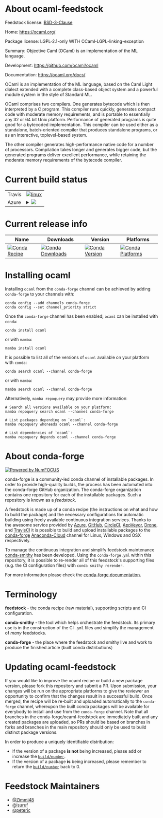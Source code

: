 About ocaml-feedstock
=====================

Feedstock license: [BSD-3-Clause](https://github.com/conda-forge/ocaml-feedstock/blob/main/LICENSE.txt)

Home: https://ocaml.org/

Package license: LGPL-2.1-only WITH OCaml-LGPL-linking-exception

Summary: Objective Caml (OCaml) is an implementation of the ML language.

Development: https://github.com/ocaml/ocaml

Documentation: https://ocaml.org/docs/

OCaml is an implementation of the ML language, based on the Caml Light
dialect extended with a complete class-based object system and a powerful
module system in the style of Standard ML.

OCaml comprises two compilers. One generates bytecode which is then
interpreted by a C program. This compiler runs quickly, generates compact
code with moderate memory requirements, and is portable to essentially any
32 or 64 bit Unix platform. Performance of generated programs is quite good
for a bytecoded implementation.  This compiler can be used either as a
standalone, batch-oriented compiler that produces standalone programs, or as
an interactive, toplevel-based system.

The other compiler generates high-performance native code for a number of
processors. Compilation takes longer and generates bigger code, but the
generated programs deliver excellent performance, while retaining the
moderate memory requirements of the bytecode compiler.


Current build status
====================


<table><tr>
    <td>Travis</td>
    <td>
      <a href="https://app.travis-ci.com/conda-forge/ocaml-feedstock">
        <img alt="linux" src="https://img.shields.io/travis/com/conda-forge/ocaml-feedstock/main.svg?label=Linux">
      </a>
    </td>
  </tr>
    
  <tr>
    <td>Azure</td>
    <td>
      <details>
        <summary>
          <a href="https://dev.azure.com/conda-forge/feedstock-builds/_build/latest?definitionId=4652&branchName=main">
            <img src="https://dev.azure.com/conda-forge/feedstock-builds/_apis/build/status/ocaml-feedstock?branchName=main">
          </a>
        </summary>
        <table>
          <thead><tr><th>Variant</th><th>Status</th></tr></thead>
          <tbody><tr>
              <td>linux_64</td>
              <td>
                <a href="https://dev.azure.com/conda-forge/feedstock-builds/_build/latest?definitionId=4652&branchName=main">
                  <img src="https://dev.azure.com/conda-forge/feedstock-builds/_apis/build/status/ocaml-feedstock?branchName=main&jobName=linux&configuration=linux%20linux_64_" alt="variant">
                </a>
              </td>
            </tr><tr>
              <td>linux_aarch64</td>
              <td>
                <a href="https://dev.azure.com/conda-forge/feedstock-builds/_build/latest?definitionId=4652&branchName=main">
                  <img src="https://dev.azure.com/conda-forge/feedstock-builds/_apis/build/status/ocaml-feedstock?branchName=main&jobName=linux&configuration=linux%20linux_aarch64_" alt="variant">
                </a>
              </td>
            </tr><tr>
              <td>linux_ppc64le</td>
              <td>
                <a href="https://dev.azure.com/conda-forge/feedstock-builds/_build/latest?definitionId=4652&branchName=main">
                  <img src="https://dev.azure.com/conda-forge/feedstock-builds/_apis/build/status/ocaml-feedstock?branchName=main&jobName=linux&configuration=linux%20linux_ppc64le_" alt="variant">
                </a>
              </td>
            </tr><tr>
              <td>osx_64</td>
              <td>
                <a href="https://dev.azure.com/conda-forge/feedstock-builds/_build/latest?definitionId=4652&branchName=main">
                  <img src="https://dev.azure.com/conda-forge/feedstock-builds/_apis/build/status/ocaml-feedstock?branchName=main&jobName=osx&configuration=osx%20osx_64_" alt="variant">
                </a>
              </td>
            </tr>
          </tbody>
        </table>
      </details>
    </td>
  </tr>
</table>

Current release info
====================

| Name | Downloads | Version | Platforms |
| --- | --- | --- | --- |
| [![Conda Recipe](https://img.shields.io/badge/recipe-ocaml-green.svg)](https://anaconda.org/conda-forge/ocaml) | [![Conda Downloads](https://img.shields.io/conda/dn/conda-forge/ocaml.svg)](https://anaconda.org/conda-forge/ocaml) | [![Conda Version](https://img.shields.io/conda/vn/conda-forge/ocaml.svg)](https://anaconda.org/conda-forge/ocaml) | [![Conda Platforms](https://img.shields.io/conda/pn/conda-forge/ocaml.svg)](https://anaconda.org/conda-forge/ocaml) |

Installing ocaml
================

Installing `ocaml` from the `conda-forge` channel can be achieved by adding `conda-forge` to your channels with:

```
conda config --add channels conda-forge
conda config --set channel_priority strict
```

Once the `conda-forge` channel has been enabled, `ocaml` can be installed with `conda`:

```
conda install ocaml
```

or with `mamba`:

```
mamba install ocaml
```

It is possible to list all of the versions of `ocaml` available on your platform with `conda`:

```
conda search ocaml --channel conda-forge
```

or with `mamba`:

```
mamba search ocaml --channel conda-forge
```

Alternatively, `mamba repoquery` may provide more information:

```
# Search all versions available on your platform:
mamba repoquery search ocaml --channel conda-forge

# List packages depending on `ocaml`:
mamba repoquery whoneeds ocaml --channel conda-forge

# List dependencies of `ocaml`:
mamba repoquery depends ocaml --channel conda-forge
```


About conda-forge
=================

[![Powered by
NumFOCUS](https://img.shields.io/badge/powered%20by-NumFOCUS-orange.svg?style=flat&colorA=E1523D&colorB=007D8A)](https://numfocus.org)

conda-forge is a community-led conda channel of installable packages.
In order to provide high-quality builds, the process has been automated into the
conda-forge GitHub organization. The conda-forge organization contains one repository
for each of the installable packages. Such a repository is known as a *feedstock*.

A feedstock is made up of a conda recipe (the instructions on what and how to build
the package) and the necessary configurations for automatic building using freely
available continuous integration services. Thanks to the awesome service provided by
[Azure](https://azure.microsoft.com/en-us/services/devops/), [GitHub](https://github.com/),
[CircleCI](https://circleci.com/), [AppVeyor](https://www.appveyor.com/),
[Drone](https://cloud.drone.io/welcome), and [TravisCI](https://travis-ci.com/)
it is possible to build and upload installable packages to the
[conda-forge](https://anaconda.org/conda-forge) [Anaconda-Cloud](https://anaconda.org/)
channel for Linux, Windows and OSX respectively.

To manage the continuous integration and simplify feedstock maintenance
[conda-smithy](https://github.com/conda-forge/conda-smithy) has been developed.
Using the ``conda-forge.yml`` within this repository, it is possible to re-render all of
this feedstock's supporting files (e.g. the CI configuration files) with ``conda smithy rerender``.

For more information please check the [conda-forge documentation](https://conda-forge.org/docs/).

Terminology
===========

**feedstock** - the conda recipe (raw material), supporting scripts and CI configuration.

**conda-smithy** - the tool which helps orchestrate the feedstock.
                   Its primary use is in the construction of the CI ``.yml`` files
                   and simplify the management of *many* feedstocks.

**conda-forge** - the place where the feedstock and smithy live and work to
                  produce the finished article (built conda distributions)


Updating ocaml-feedstock
========================

If you would like to improve the ocaml recipe or build a new
package version, please fork this repository and submit a PR. Upon submission,
your changes will be run on the appropriate platforms to give the reviewer an
opportunity to confirm that the changes result in a successful build. Once
merged, the recipe will be re-built and uploaded automatically to the
`conda-forge` channel, whereupon the built conda packages will be available for
everybody to install and use from the `conda-forge` channel.
Note that all branches in the conda-forge/ocaml-feedstock are
immediately built and any created packages are uploaded, so PRs should be based
on branches in forks and branches in the main repository should only be used to
build distinct package versions.

In order to produce a uniquely identifiable distribution:
 * If the version of a package **is not** being increased, please add or increase
   the [``build/number``](https://docs.conda.io/projects/conda-build/en/latest/resources/define-metadata.html#build-number-and-string).
 * If the version of a package **is** being increased, please remember to return
   the [``build/number``](https://docs.conda.io/projects/conda-build/en/latest/resources/define-metadata.html#build-number-and-string)
   back to 0.

Feedstock Maintainers
=====================

* [@Zimmi48](https://github.com/Zimmi48/)
* [@isuruf](https://github.com/isuruf/)
* [@peterjc](https://github.com/peterjc/)

